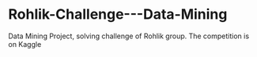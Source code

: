 # Rohlik-Challenge---Data-Mining
Data Mining Project, solving challenge of Rohlik group. The competition is on Kaggle
